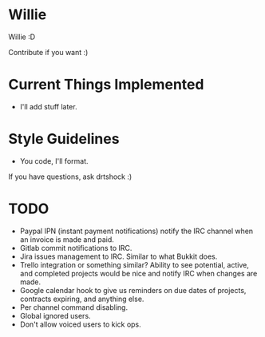 Willie
======

Willie :D

Contribute if you want :)

Current Things Implemented
======
- I'll add stuff later.

Style Guidelines
======

- You code, I'll format.

If you have questions, ask drtshock :)

TODO
==
* Paypal IPN (instant payment notifications) notify the IRC channel when an invoice is made and paid.
* Gitlab commit notifications to IRC.
* Jira issues management to IRC. Similar to what Bukkit does.
* Trello integration or something similar? Ability to see potential, active, and completed projects would be nice and notify IRC when changes are made.
* Google calendar hook to give us reminders on due dates of projects, contracts expiring, and anything else.
* Per channel command disabling.
* Global ignored users.
* Don't allow voiced users to kick ops.

